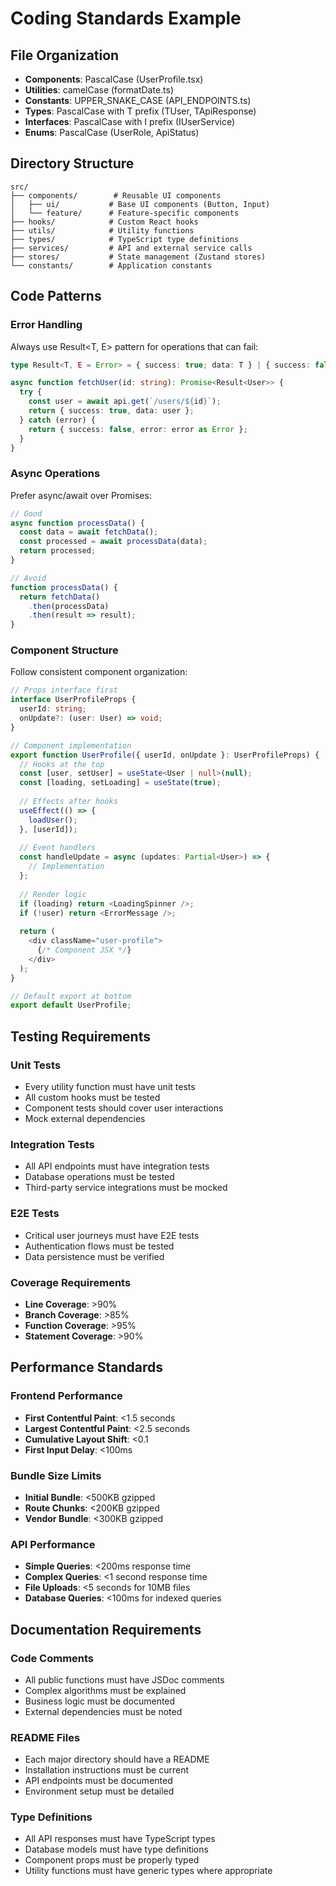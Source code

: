 # Coding Standards Example

## File Organization
- **Components**: PascalCase (UserProfile.tsx)
- **Utilities**: camelCase (formatDate.ts)
- **Constants**: UPPER_SNAKE_CASE (API_ENDPOINTS.ts)
- **Types**: PascalCase with T prefix (TUser, TApiResponse)
- **Interfaces**: PascalCase with I prefix (IUserService)
- **Enums**: PascalCase (UserRole, ApiStatus)

## Directory Structure
```
src/
├── components/        # Reusable UI components
│   ├── ui/           # Base UI components (Button, Input)
│   └── feature/      # Feature-specific components
├── hooks/            # Custom React hooks
├── utils/            # Utility functions
├── types/            # TypeScript type definitions
├── services/         # API and external service calls
├── stores/           # State management (Zustand stores)
└── constants/        # Application constants
```

## Code Patterns

### Error Handling
Always use Result<T, E> pattern for operations that can fail:
```typescript
type Result<T, E = Error> = { success: true; data: T } | { success: false; error: E };

async function fetchUser(id: string): Promise<Result<User>> {
  try {
    const user = await api.get(`/users/${id}`);
    return { success: true, data: user };
  } catch (error) {
    return { success: false, error: error as Error };
  }
}
```

### Async Operations
Prefer async/await over Promises:
```typescript
// Good
async function processData() {
  const data = await fetchData();
  const processed = await processData(data);
  return processed;
}

// Avoid
function processData() {
  return fetchData()
    .then(processData)
    .then(result => result);
}
```

### Component Structure
Follow consistent component organization:
```typescript
// Props interface first
interface UserProfileProps {
  userId: string;
  onUpdate?: (user: User) => void;
}

// Component implementation
export function UserProfile({ userId, onUpdate }: UserProfileProps) {
  // Hooks at the top
  const [user, setUser] = useState<User | null>(null);
  const [loading, setLoading] = useState(true);
  
  // Effects after hooks
  useEffect(() => {
    loadUser();
  }, [userId]);
  
  // Event handlers
  const handleUpdate = async (updates: Partial<User>) => {
    // Implementation
  };
  
  // Render logic
  if (loading) return <LoadingSpinner />;
  if (!user) return <ErrorMessage />;
  
  return (
    <div className="user-profile">
      {/* Component JSX */}
    </div>
  );
}

// Default export at bottom
export default UserProfile;
```

## Testing Requirements

### Unit Tests
- Every utility function must have unit tests
- All custom hooks must be tested
- Component tests should cover user interactions
- Mock external dependencies

### Integration Tests
- All API endpoints must have integration tests
- Database operations must be tested
- Third-party service integrations must be mocked

### E2E Tests
- Critical user journeys must have E2E tests
- Authentication flows must be tested
- Data persistence must be verified

### Coverage Requirements
- **Line Coverage**: >90%
- **Branch Coverage**: >85%
- **Function Coverage**: >95%
- **Statement Coverage**: >90%

## Performance Standards

### Frontend Performance
- **First Contentful Paint**: <1.5 seconds
- **Largest Contentful Paint**: <2.5 seconds
- **Cumulative Layout Shift**: <0.1
- **First Input Delay**: <100ms

### Bundle Size Limits
- **Initial Bundle**: <500KB gzipped
- **Route Chunks**: <200KB gzipped
- **Vendor Bundle**: <300KB gzipped

### API Performance
- **Simple Queries**: <200ms response time
- **Complex Queries**: <1 second response time
- **File Uploads**: <5 seconds for 10MB files
- **Database Queries**: <100ms for indexed queries

## Documentation Requirements

### Code Comments
- All public functions must have JSDoc comments
- Complex algorithms must be explained
- Business logic must be documented
- External dependencies must be noted

### README Files
- Each major directory should have a README
- Installation instructions must be current
- API endpoints must be documented
- Environment setup must be detailed

### Type Definitions
- All API responses must have TypeScript types
- Database models must have type definitions
- Component props must be properly typed
- Utility functions must have generic types where appropriate